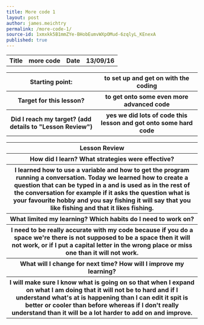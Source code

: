 ```yaml
---
title: More code 1
layout: post
author: james.meichtry
permalink: /more-code-1/
source-id: 1xmxkk5B1mmZYe-BHobEumvWXpOMud-6zqlyL_KEnexA
published: true
---
```

<table>
  <tr>
    <th>Title</th>
    <th>more code</th>
    <th>Date</th>
    <th>13/09/16</th>
  </tr>
</table>


<table>
  <tr>
    <th>Starting point:</th>
    <th>to set up and get on with the coding</th>
  </tr>
  <tr>
    <th>Target for this lesson?</th>
    <th>to get onto some even more advanced code</th>
  </tr>
  <tr>
    <th>Did I reach my target? 
(add details to "Lesson Review")</th>
    <th>yes we did lots of code this lesson and got onto some hard code</tdh>
  </tr>
</table>


<table>
  <tr>
    <th>Lesson Review</th>
  </tr>
  <tr>
    <th>How did I learn? What strategies were effective? </th>
  </tr>
  <tr>
    <th>I learned how to use a variable and how to get the program running a conversation. Today we learned how to create a question that can be typed in a and is used as in the rest of the conversation for example if it asks the question what is your favourite hobby and you say fishing it will say that you like fishing and that it likes fishing.</th>
  </tr>
  <tr>
    <th>What limited my learning? Which habits do I need to work on? </th>
  </tr>
  <tr>
    <th>I need to be really accurate with my code because if you do a space we're there is not supposed to be a space then it will not work, or if I put a capital letter in the wrong place or miss one than it will not work.</th>
  </tr>
  <tr>
    <th>What will I change for next time? How will I improve my learning?</th>
  </tr>
  <tr>
    <th>I will make sure I know what is going on so that when I expand on what I am doing that it will not be to hard and if I understand what's at is happening than I can edit it spit is better or cooler than before whereas if I don't really understand than it will be a lot harder to add on and improve.</th>
  </tr>
</table>


